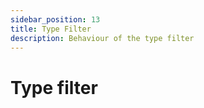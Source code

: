 ```yaml
---
sidebar_position: 13
title: Type Filter
description: Behaviour of the type filter
---
```


# Type filter
